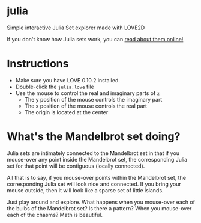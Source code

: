 # julia
Simple interactive Julia Set explorer made with LOVE2D

If you don't know how Julia sets work, you can [read about them online!](https://en.wikipedia.org/wiki/Julia_set)
# Instructions

* Make sure you have LOVE 0.10.2 installed.
* Double-click the `julia.love` file
* Use the mouse to control the real and imaginary parts of `z`
  * The y position of the mouse controls the imaginary part
  * The x position of the mouse controls the real part
  * The origin is located at the center

# What's the Mandelbrot set doing?
Julia sets are intimately connected to the Mandelbrot set in that if you mouse-over any point inside the Mandelbrot set, the corresponding Julia set for that point will be contiguous (locally connected).

All that is to say, if you mouse-over points within the Mandelbrot set, the corresponding Julia set will look nice and connected. If you bring your mouse outside, then it will look like a sparse set of little islands.

Just play around and explore. What happens when you mouse-over each of the bulbs of the Mandelbrot set? Is there a pattern? When you mouse-over each of the chasms? Math is beautiful.
